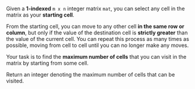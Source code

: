 Given a **1-indexed** `m x n` integer matrix `mat`, you can select any cell in the matrix as your **starting cell**.

From the starting cell, you can move to any other cell **in the same row or column**, but only if the value of the destination cell is **strictly greater** than the value of the current cell. You can repeat this process as many times as possible, moving from cell to cell until you can no longer make any moves.

Your task is to find the **maximum number of cells** that you can visit in the matrix by starting from some cell.

Return an integer denoting the maximum number of cells that can be visited.